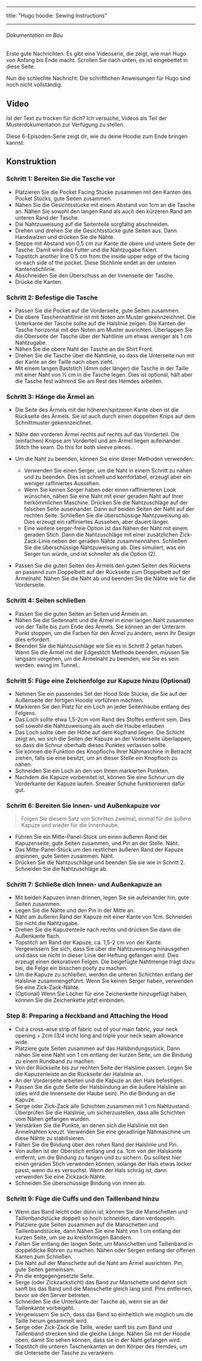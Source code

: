 - - -
title: "Hugo hoodie: Sewing Instructions"
- - -

<Note>

###### Dokumentation im Bau

Erste gute Nachrichten: Es gibt eine Videoserie, die zeigt, wie man Hugo von Anfang bis Ende macht.
Scrollen Sie nach unten, es ist eingebettet in diese Seite.

Nun die schlechte Nachricht: Die schriftlichen Anweisungen für Hugo sind noch nicht vollständig.

</Note>

## Video

Ist der Text zu trocken für dich? Ich versuche, Videos als Teil der Musterdokumentation zur Verfügung zu stellen.

Diese 6-Episoden-Serie zeigt dir, wie du deine Hoodie zum Ende bringen kannst:

<YouTube id='PL1gv5yv3DoZOHLjisuD1JcUPTkFy_IGGO' playlist />

## Konstruktion

### Schritt 1: Bereiten Sie die Tasche vor

- Platzieren Sie die Pocket Facing Stücke zusammen mit den Kanten des Pocket Stücks, gute Seiten zusammen.
- Nähen Sie die Gesichtsstücke mit einem Abstand von 1cm an die Tasche an.  Nähen Sie sowohl den langen Rand als auch den kürzeren Rand am unteren Rand der Tasche.
- Die Nahtzuweisung auf die Seitenteile sorgfältig abschneiden.
- Drehen und drehen Sie die Gesichtsstücke gute Seiten aus.  Dann Handwalzen und drücken Sie die Nähte.
- Steppe mit Abstand von 0,5 cm zur Kante die obere und untere Seite der Tasche. Damit wird das Futter und die Nahtzugabe fixiert
- Topstitch another line 0.5 cm from the inside upper edge of the facing on each side of the pocket.  Diese Stichlinie endet an der unteren Kantenstichlinie.
- Abschneiden Sie den Überschuss an der Innenseite der Tasche.
- Drücke die Kanten.

### Schritt 2: Befestige die Tasche

- Passen Sie die Pocket auf die Vorderseite, gute Seiten zusammen.
- Die obere Taschennahtlinie ist mit Noten am Muster gekennzeichnet.  Die Unterkante der Tasche sollte auf die Halslinie zeigen.  Die Kanten der Tasche horizontal mit den Noten am Muster ausrichten. Überlappen Sie die Oberseite der Tasche über der Nahtlinie um etwas weniger als 1 cm Nahtzugabe.
- Nähen Sie die obere Naht der Tasche an die Shirt Front.
- Drehen Sie die Tasche über die Nahtlinie, so dass die Unterseite nun mit der Kante an der Taille nach oben zieht.
- Mit einem langen Baststich (4mm oder länger) die Tasche in der Taille mit einer Naht von ½ cm in die Tasche legen.  Dies ist optional, hält aber die Tasche fest während Sie am Rest des Hemdes arbeiten.

### Schritt 3: Hänge die Ärmel an

- Die Seite des Ärmels mit der höheren/spitzeren Kante oben ist die Rückseite des Ärmels.  Sie ist auch durch einen doppelten Knips auf dem Schnittmuster gekennzeichnet.

- Nähe den vorderen Ärmel rechts auf rechts auf das Vorderteil. Die (einfachen) Knipse am Vorderteil und am Ärmel liegen aufeinander. Stitch the seam.  Do this for both sleeve pieces.

- Um die Naht zu beenden, können Sie eine dieser Methoden verwenden:

  - Verwenden Sie einen Serger, um die Naht in einem Schritt zu nähen und zu beenden.  Dies ist schnell und komfortabel, erzeugt aber ein weniger raffiniertes Aussehen.
  - Wenn Sie keinen Serger haben oder einen raffinierteren Look wünschen, nähen Sie eine Naht mit einer geraden Naht auf Ihrer herkömmlichen Maschine. Drücken Sie die Nahtzuschläge auf der falschen Seite auseinander.  Dann auf beiden Seiten der Naht auf der rechten Seite.  Schließen Sie die überschüssige Nahtzuweisung ab.  Dies erzeugt ein raffiniertes Aussehen, aber dauert länger.
  - Eine weitere serger-freie Option ist das Nähen der Naht mit einem geraden Stich. Dann die Nahtzuschläge mit einer zusätzlichen Zick-Zack-Linie neben der geraden Nähte zusammennähen.  Schließen Sie die überschüssige Nahtzuweisung ab.  Dies simuliert, was ein Serger tun würde, und ist schneller als die Option (2).

- Passen Sie die guten Seiten des Ärmels den guten Seiten des Rückens an passend zum Doppelbett auf der Rückseite zum Doppelbett auf der Ärmelnaht.  Nähen Sie die Naht ab und beenden Sie die Nähte wie für die Vorderseite.

### Schritt 4: Seiten schließen

- Passen Sie die guten Seiten an Seiten und Ärmeln an.
- Nähen Sie die Seitennaht und die Ärmel in einer langen Naht zusammen von der Taille bis zum Ende des Ärmels.  Sie können an der Unterarm Punkt stoppen, um die Farben für den Ärmel zu ändern, wenn Ihr Design dies erfordert.
- Beenden Sie die Nahtzuschläge wie Sie es in Schritt 2 getan haben.  Wenn Sie die Ärmel mit der Edgestitch Methode beenden, müssen Sie langsam vorgehen, um die Ärmelnaht zu beenden, wie Sie es sein werden. ewing im Tunnel..

### Schritt 5: Füge eine Zeichenfolge zur Kapuze hinzu (Optional)

- Nehmen Sie ein passendes Set der Hood Side Stücke, die Sie auf der Außenseite der fertigen Hoodie vorführen möchten.
- Markieren Sie den Platz für ein Loch an jeder Seitenhaube entlang des Felgens.
- Das Loch sollte etwa 1,5-2cm vom Rand des Stoffes entfernt sein.  Dies soll sowohl die Nahtzuweisung als auch die Haube erlauben
- Das Loch sollte über der Höhe auf dem Kopfrand liegen.  Die Schicht zeigt an, wo sich die Seiten der Kapuze an der Vorderseite überlappen, so dass die Schnur oberhalb dieses Punktes verlassen sollte.
- Sie können die Funktion des Knopflochs Ihrer Nähmaschine in Betracht ziehen, falls sie eine besitzt, um an dieser Stelle ein Knopfloch zu nähen.
- Schneiden Sie ein Loch an den von Ihnen markierten Punkten.
- Nachdem die Kapuze vorbereitet ist, können Sie eine Schnur um die Vorderkante der Kapuze laufen.  Sneaker Schuhe funktionieren dafür gut.

### Schritt 6: Bereiten Sie Innen- und Außenkapuze vor

> Folgen Sie diesem Satz von Schritten zweimal, einmal für die äußere Kapuze und wieder für die Innenhaube.

- Führen Sie ein Mitte-Panel-Stück um einen äußeren Rand der Kapuzenseite, gute Seiten zusammen, und Pin an der Stelle.  Näht.
- Das Mitte-Panel-Stück um den restlichen äußeren Rand der Kapuze anpinnen, gute Seiten zusammen. Näht.
- Drücken Sie die Nahtzuschläge und beenden Sie sie wie in Schritt 2.  Schneiden Sie die Nahtzuschläge ab.

### Schritt 7: Schließe dich Innen- und Außenkapuze an

- Mit beiden Kapuzen innen drinnen, legen Sie sie aufeinander hin, gute Seiten zusammen.
- Legen Sie die Nähte und den Pin in der Mitte an.
- Näht am äußeren Rand der Kapuze mit einer Kante von 1cm.  Schneiden Sie nicht die Nahtzugabe.
- Drehen Sie die Kapuzenteile nach rechts und drücken Sie dann die Außenkante flach.
- Topstitch am Rand der Kapuze, ca. 1,5-2 cm von der Kante.  Vergewissern Sie sich, dass Sie über die Nahtzuweisung hinausgehen und dass sie nicht in dieser Linie der Heftung gefangen wird. Dies erzeugt einen dekorativen Felgen.  Die beigefügte Nahtmenge trägt dazu bei, die Felge ein bisschen poofy zu machen.
- Um die Kapuze zu schließen, werden die unteren Schichten entlang der Halslinie zusammengeführt.  Wenn Sie keinen Serger haben, verwenden Sie eine Zick-Zack-Nähte.
- (Optional) Wenn Sie Löcher für eine Zeichenkette hinzugefügt haben, können Sie die Zeichenkette jetzt einbinden.

### Step 8: Preparing a Neckband and Attaching the Hood

- Cut a cross-wise strip of fabric out of your main fabric, your neck opening + 2cm (3/4 inch) long and triple your neck seam allowance wide.
- Platziere gute Seiten zusammen auf das Halsbindungsstück, Dann nähen Sie eine Naht von 1 cm entlang der kurzen Seite, um die Bindung zu einem Rundband zu machen.
- Von der Rückseite bis zur rechten Seite der Halslinie passen. Legen Sie die Kapuzenleiste an die Rückseite der Halslinie an.
- An der Vorderseite arbeiten und die Kapuze an den Hals befestigen.
- Passen Sie die gute Seite der Halsbindung an die äußere Halslinie an (dies wird die Innenseite der Haube sein). Pin die Bindung an die Kapuze.
- Serge oder Zick-Zack alle Schichten zusammen mit 1 cm Nahtzustand.  Überprüfen Sie die Halslinie, um sicherzustellen, dass alle Schichten vom Nähen gefangen wurden.
- Verstärken Sie die Punkte, an denen sich die Halslinie mit den Ärmelnähten kreuzt.  Verwenden Sie eine geradlinige Nähmaschine um diese Nähte zu stabilisieren.
- Falten Sie die Bindung über den rohen Rand der Halslinie und Pin.
- Von außen ist der Oberstich entlang und ca. 1cm von der Halskante entfernt, um die Bindung zu fangen und zu sichern.  Du solltest hier einen geraden Stich verwenden können, solange der Hals etwas locker passt, wenn du es versuchst.  Wenn der Hals schräg ist, dann verwenden Sie eine Zickzack-Nähte.
- Schneiden Sie überschüssige Bindung von innen ab.

### Schritt 9: Füge die Cuffs und den Taillenband hinzu

- Wenn das Band leicht oder dünn ist, können Sie die Manschetten und Taillenbandstücke doppelt so hoch schneiden, dann verdoppeln.
- Platziere gute Seiten zusammen auf die Manschetten und Taillenbandstücke, dann Nähen Sie eine Naht von 1 cm entlang der kurzen Seite, um sie zu kreisförmigen Bändern.
- Falten Sie entlang der langen Seite, um Manschetten und Taillenband in doppeldicke Röhren zu machen. Nähen oder Sergen entlang der offenen Kanten zum Schließen.
- Die Naht auf der Manschette auf die Naht am Ärmel ausrichten.  Pin, gute Seiten gemeinsam.
- Pin die entgegengesetzte Seite.
- Serge (oder Zickzacksticht) das Band zur Manschette und dehnt sich sanft bis das Band und die Manschette gleich lang sind.  Pins entfernen, bevor sie den Server betreten.
- Schneiden Sie die Unterkante der Tasche ab, wenn sie an der Taillenkante vorbeigeht.
- Vergewissern Sie sich, dass das Band so einheitlich wie möglich um die Taille herum gesammelt wird.
- Serge oder Zick-Zack die Taille, wieder sanft bis zum Band und Taillenband strecken sind die gleiche Länge.  Nähen Sie mit der Hoodie oben, damit Sie sehen können, dass sie in der Naht gefangen wird.
- Topstitch die unteren Taschenkanten an den Körper des Hemdes, um die Unterseite der Tasche zu verankern.
